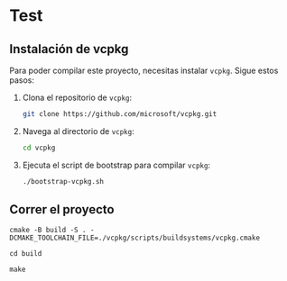 # Test


## Instalación de vcpkg

Para poder compilar este proyecto, necesitas instalar `vcpkg`. Sigue estos pasos:

1. Clona el repositorio de `vcpkg`:
    ```sh
    git clone https://github.com/microsoft/vcpkg.git
    ```

2. Navega al directorio de `vcpkg`:
    ```sh
    cd vcpkg
    ```

3. Ejecuta el script de bootstrap para compilar `vcpkg`:
    ```sh
    ./bootstrap-vcpkg.sh
    ```

## Correr el proyecto

`cmake -B build -S . -DCMAKE_TOOLCHAIN_FILE=./vcpkg/scripts/buildsystems/vcpkg.cmake`

`cd build`

`make`